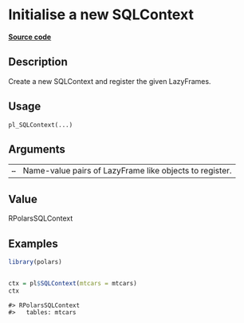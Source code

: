 
# Initialise a new SQLContext

[**Source code**](https://github.com/pola-rs/r-polars/tree/4c60e4ba5981c539b9639261157303d78f545b69/R/sql.R#L47)

## Description

Create a new SQLContext and register the given LazyFrames.

## Usage

<pre><code class='language-R'>pl_SQLContext(...)
</code></pre>

## Arguments

<table>
<tr>
<td style="white-space: nowrap; font-family: monospace; vertical-align: top">
<code id="pl_SQLContext_:_...">…</code>
</td>
<td>
Name-value pairs of LazyFrame like objects to register.
</td>
</tr>
</table>

## Value

RPolarsSQLContext

## Examples

``` r
library(polars)


ctx = pl$SQLContext(mtcars = mtcars)
ctx
```

    #> RPolarsSQLContext
    #>   tables: mtcars
